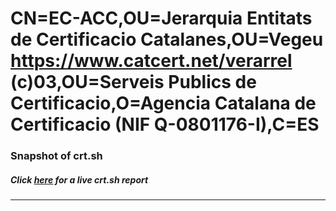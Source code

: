 # CN=EC-ACC,OU=Jerarquia Entitats de Certificacio Catalanes,OU=Vegeu https://www.catcert.net/verarrel (c)03,OU=Serveis Publics de Certificacio,O=Agencia Catalana de Certificacio (NIF Q-0801176-I),C=ES
### Snapshot of crt.sh
##### Click [here](https://crt.sh/?serial=2F9B4E5635462AD14FE95F38B461053E) for a live crt.sh report

---
